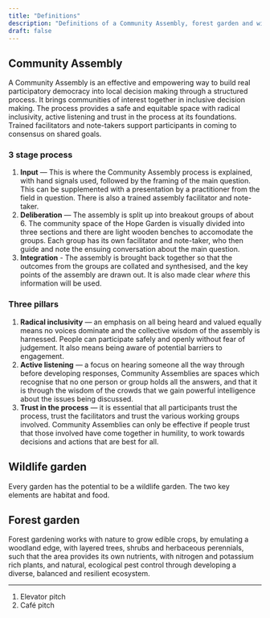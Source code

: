 ```yaml
---
title: "Definitions"
description: "Definitions of a Community Assembly, forest garden and wildlife garden"
draft: false
---
```


## Community Assembly

A Community Assembly is an effective and empowering way to build real participatory democracy into local decision making through a structured process. It  brings communities of interest together in inclusive decision making. The process provides a safe and equitable space with radical inclusivity, active listening and trust in the process at its foundations. Trained facilitators and note-takers support participants in coming to consensus on shared goals.

### 3 stage process

1. **Input** — This is where the Community Assembly process is explained, with hand signals used, followed by the framing of the main question. This can be supplemented with a presentation by a practitioner from the field in question. There is also a trained assembly facilitator and note-taker.
2. **Deliberation** — The assembly is split up into breakout groups of about 6. The community space of the Hope Garden is visually divided into three sections and there are light wooden benches to accomodate the groups. Each group has its own facilitator and note-taker, who then guide and note the ensuing conversation about the main question.
3. **Integration** - The assembly is brought back together so that the outcomes from the groups are collated and synthesised, and the key points of the assembly are drawn out. It is also made clear _where_ this information will be used.

### Three pillars

1. **Radical inclusivity** — an emphasis on all being heard and valued equally means no voices dominate and the collective wisdom of the assembly is harnessed. People can participate safely and openly without fear of judgement. It also means being aware of potential barriers to engagement.
2. **Active listening** — a focus on hearing someone all the way through before developing responses, Community Assemblies are spaces which recognise that no one person or group holds all the answers, and that it is through the wisdom of the crowds that we gain powerful intelligence about the issues being discussed.
3. **Trust in the process** — it is essential that all participants trust the process, trust the facilitators and trust the various working groups involved. Community Assemblies can only be effective if people trust that those involved have come together in humility, to work towards decisions and actions that are best for all.

## Wildlife garden

Every garden has the potential to be a wildlife garden. The two key elements are habitat and food.

## Forest garden

Forest gardening works with nature to grow edible crops, by emulating a woodland edge, with layered trees, shrubs and herbaceous perennials, such that the area provides its own nutrients, with nitrogen and potassium rich plants, and natural, ecological pest control through developing a diverse, balanced and resilient ecosystem.

---

1. Elevator pitch
2. Café pitch
